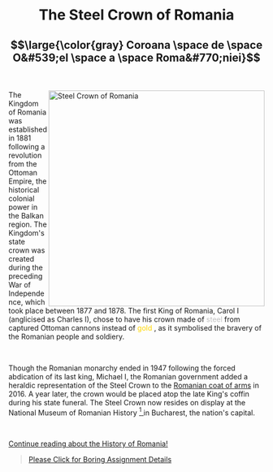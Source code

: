 <h1 align=center> The Steel Crown of Romania </h1>

<h2 align=center>

$$\large{\color{gray} Coroana \space de \space O&#539;el \space a \space Roma&#770;niei}$$

</h2>

<br>

<a href="https://en.wikipedia.org/wiki/Steel_Crown_of_Romania"> <img src=https://upload.wikimedia.org/wikipedia/commons/c/c4/Steel_Crown_of_Romania.png align=right alt="Steel Crown of Romania" width=425 height=425> </a>

<p> The Kingdom of Romania was established in 1881 following a revolution from the Ottoman Empire, the historical colonial power in the Balkan region. The Kingdom's state crown was created during the preceding War of Independence, which took place between 1877 and 1878. The first King of Romania, Carol I (anglicised as Charles I), chose to have his crown made of <span style="color:silver"> steel </span> from captured Ottoman cannons instead of <span style=color:gold> gold </span>, as it symbolised the bravery of the Romanian people and soldiery. </p>

<br>

Though the Romanian monarchy ended in 1947 following the forced abdication of its last king, Michael I, the Romanian government added a heraldic representation of the Steel Crown to the [Romanian coat of arms][Coat of arms] in 2016. A year later, the crown would be placed atop the late King's coffin during his state funeral. The Steel Crown now resides on display at the National Museum of Romanian History <a href="https://www.mnir.ro/welcome-to-mnir/"><sup>1</sup> </a> in Bucharest, the nation's capital.  
    
<br>

[Continue reading about the History of Romania!](/SubFolder/A_Concise_History_of_Romania.pdf)
    
[Coat of arms]: /SubFolder/Coat_of_Arms.png

> [Please Click for Boring Assignment Details](/SubFolder/explanations.md)
